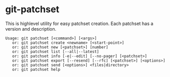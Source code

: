 # git-patchset

This is highlevel utility for easy patchset creation. Each patchset has a version
and description.

```
Usage: git patchset [<command>] [<args>]
   or: git patchset create <newname> [<start-point>]
   or: git patchset new [<patchset>] [number]
   or: git patchset list [--all|--latest]
   or: git patchset info [-e|--edit] [--no-pager] [<patchset>]
   or: git patchset export [--resend] [--rfc] [<patchset>] [<options>]
   or: git patchset send [<options>] <files|directory>
   or: git patchset help
```

